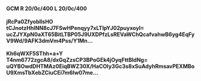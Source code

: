 #### GCM R 20/0c/400 L 20/0c/400
**jRcPa0ZfyobllsHO**<br/>**tCJnotzHhINN8cJ7FSwHPenqyy7xLTIpYJ02puyxoyI=**<br/>**ucZJYXpN0aXT65BitLTBP05J9UXDPfzLsREVaWChQcafvahwB6yg4EqFyV9Wd/9AFK3dmVm4Pss/Y1Mn...**<br/><br/>
**Kh6qWXF5SThh+a+Y**<br/>**T4nm6772zgcA8/dxGqZzsCP3BPoGEk4jOyqFttBldNg=**<br/>**uQYBOwdDHTMAz0EiqBWZ30X/HaCOIy3Gc3s8xSuAdyhRmsavPEXMBoU9XmsTbXebZCiuCEi7m6Iw07me...**